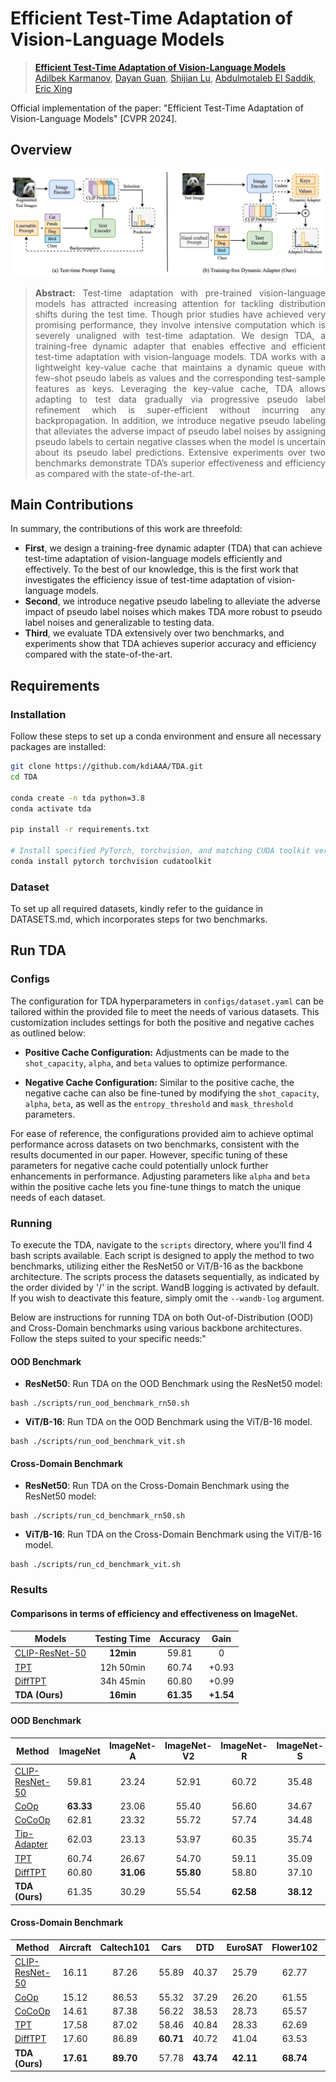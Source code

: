 # Efficient Test-Time Adaptation of Vision-Language Models
> [**Efficient Test-Time Adaptation of Vision-Language Models**]()<br>
> [Adilbek Karmanov](https://scholar.google.com/citations?user=R7GNWu0AAAAJ&hl=en), [Dayan Guan](https://dayan-guan.github.io/), [Shijian Lu](https://scholar.google.com/citations?hl=en&user=uYmK-A0AAAAJ&view=en), [Abdulmotaleb El Saddik](https://scholar.google.ca/citations?user=VcOjgngAAAAJ&hl=en), [Eric Xing](https://scholar.google.com/citations?user=5pKTRxEAAAAJ&hl=en)

Official implementation of the paper: "Efficient Test-Time Adaptation of Vision-Language Models" [CVPR 2024].

## Overview
![abstract figure](docs/main_figure.png)
> **<p align="justify"> Abstract:** Test-time adaptation with pre-trained vision-language models has attracted increasing attention for tackling distribution shifts during the test time. Though prior studies have achieved very promising performance, they involve intensive computation which is severely unaligned with test-time adaptation. We design TDA, a training-free dynamic adapter that enables effective and efficient test-time adaptation with vision-language models. TDA works with a lightweight key-value cache that maintains a dynamic queue with few-shot pseudo labels as values and the corresponding test-sample features as keys. Leveraging the key-value cache, TDA allows adapting to test data gradually via progressive pseudo label refinement which is super-efficient without incurring any backpropagation. In addition, we introduce negative pseudo labeling that alleviates the adverse impact of pseudo label noises by assigning pseudo labels to certain negative classes when the model is uncertain about its pseudo label predictions. Extensive experiments over two benchmarks demonstrate TDA’s superior effectiveness and efficiency as compared with the state-of-the-art.

## Main Contributions
In summary, the contributions of this work are threefold: </br>

* **First**, we design a training-free dynamic adapter (TDA) that can achieve test-time adaptation of vision-language models efficiently and effectively. To the best of our knowledge, this is the first work that investigates the efficiency issue of test-time adaptation of vision-language models. </br>
* **Second**, we introduce negative pseudo labeling to alleviate the adverse impact of pseudo label noises which makes TDA more robust to pseudo label noises and generalizable to testing data. </br>
* **Third**, we evaluate TDA extensively over two benchmarks, and experiments show that TDA achieves superior accuracy and efficiency compared with the state-of-the-art. </br>

## Requirements 
### Installation
Follow these steps to set up a conda environment and ensure all necessary packages are installed:

```bash
git clone https://github.com/kdiAAA/TDA.git
cd TDA

conda create -n tda python=3.8
conda activate tda

pip install -r requirements.txt

# Install specified PyTorch, torchvision, and matching CUDA toolkit versions
conda install pytorch torchvision cudatoolkit
```

### Dataset
To set up all required datasets, kindly refer to the guidance in DATASETS.md, which incorporates steps for two benchmarks.

## Run TDA
### Configs
The configuration for TDA hyperparameters in `configs/dataset.yaml` can be tailored within the provided file to meet the needs of various datasets. This customization includes settings for both the positive and negative caches as outlined below:
* **Positive Cache Configuration:** Adjustments can be made to the `shot_capacity`, `alpha`, and `beta` values to optimize performance.

* **Negative Cache Configuration:** Similar to the positive cache, the negative cache can also be fine-tuned by modifying the `shot_capacity`, `alpha`, `beta`, as well as the `entropy_threshold` and `mask_threshold` parameters.

For ease of reference, the configurations provided aim to achieve optimal performance across datasets on two benchmarks, consistent with the results documented in our paper. However, specific tuning of these parameters for negative cache could potentially unlock further enhancements in performance. Adjusting parameters like `alpha` and `beta` within the positive cache lets you fine-tune things to match the unique needs of each dataset.

### Running
To execute the TDA, navigate to the `scripts` directory, where you'll find 4 bash scripts available. Each script is designed to apply the method to two benchmarks, utilizing either the ResNet50 or ViT/B-16 as the backbone architecture. The scripts process the datasets sequentially, as indicated by the order divided by '/' in the script. WandB logging is activated by default. If you wish to deactivate this feature, simply omit the `--wandb-log` argument. 

Below are instructions for running TDA on both Out-of-Distribution (OOD) and Cross-Domain benchmarks using various backbone architectures. Follow the steps suited to your specific needs:"

#### OOD Benchmark
* **ResNet50**: Run TDA on the OOD Benchmark using the ResNet50 model:
```
bash ./scripts/run_ood_benchmark_rn50.sh 
```
* **ViT/B-16**: Run TDA on the OOD Benchmark using the ViT/B-16 model.
```
bash ./scripts/run_ood_benchmark_vit.sh 
```

#### Cross-Domain Benchmark
* **ResNet50**: Run TDA on the Cross-Domain Benchmark using the ResNet50 model:
```
bash ./scripts/run_cd_benchmark_rn50.sh 
```
* **ViT/B-16**: Run TDA on the Cross-Domain Benchmark using the ViT/B-16 model.
```
bash ./scripts/run_cd_benchmark_vit.sh 
```


### Results
#### Comparisons in terms of efficiency and effectiveness on ImageNet. 
| Models          | Testing Time | Accuracy | Gain   |
|-----------------|:------------:|:--------:|:------:|
| [CLIP-ResNet-50](https://arxiv.org/abs/2103.00020)  | **12min**    | 59.81    | 0      |
| [TPT](https://arxiv.org/abs/2209.07511)            | 12h 50min    | 60.74    | +0.93  |
| [DiffTPT](https://arxiv.org/abs/2308.06038)         | 34h 45min    | 60.80    | +0.99  |
| **TDA (Ours)**  | **16min**    | **61.35**|**+1.54**|

#### OOD Benchmark
| Method            | ImageNet | ImageNet-A | ImageNet-V2 | ImageNet-R | ImageNet-S | Average | OOD Average |
|-------------------|:--------:|:----------:|:-----------:|:----------:|:----------:|:-------:|:-----------:|
| [CLIP-ResNet-50](https://arxiv.org/abs/2103.00020)    | 59.81    | 23.24      | 52.91       | 60.72      | 35.48      | 46.43   | 43.09       |
| [CoOp](https://arxiv.org/abs/2109.01134)              | **63.33**| 23.06      | 55.40       | 56.60      | 34.67      | 46.61   | 42.43       |
| [CoCoOp](https://arxiv.org/abs/2203.05557)            | 62.81    | 23.32      | 55.72       | 57.74      | 34.48      | 46.81   | 42.82       |
| [Tip-Adapter](https://arxiv.org/abs/2111.03930)       | 62.03    | 23.13      | 53.97       | 60.35      | 35.74      | 47.04   | 43.30       |
| [TPT](https://arxiv.org/abs/2209.07511)               | 60.74    | 26.67      | 54.70       | 59.11      | 35.09      | 47.26   | 43.89       |
| [DiffTPT](https://arxiv.org/abs/2308.06038)            | 60.80    | **31.06**  | **55.80**   | 58.80      | 37.10      | 48.71   | 45.69       |
| **TDA (Ours)**    | 61.35    | 30.29      | 55.54       | **62.58**  | **38.12**  | **49.58** | **46.63**  |

#### Cross-Domain Benchmark
| Method           | Aircraft | Caltech101 | Cars  | DTD   | EuroSAT | Flower102 | Food101 | Pets  | SUN397 | UCF101 | Average |
|-----------------------|:-------:|:----------:|:-----:|:-----:|:-------:|:---------:|:-------:|:-----:|:------:|:------:|:-------:|
| [CLIP-ResNet-50](https://arxiv.org/abs/2103.00020)        | 16.11    | 87.26      | 55.89 | 40.37 | 25.79   | 62.77     | 74.82   | 82.97 | 60.85  | 59.48  | 56.63   |
| [CoOp](https://arxiv.org/abs/2109.01134)                  | 15.12    | 86.53      | 55.32 | 37.29 | 26.20   | 61.55     | 75.59   | 87.00 | 58.15  | 59.05  | 56.18   |
| [CoCoOp](https://arxiv.org/abs/2203.05557)                | 14.61    | 87.38      | 56.22 | 38.53 | 28.73   | 65.57     | 76.20   | **88.39** | 59.61  | 57.10  | 57.23   |
| [TPT](https://arxiv.org/abs/2209.07511)                   | 17.58    | 87.02      | 58.46 | 40.84 | 28.33   | 62.69     | 74.88   | 84.49 | 61.46  | 60.82  | 57.66   |
| [DiffTPT](https://arxiv.org/abs/2308.06038)               | 17.60    | 86.89      | **60.71** | 40.72 | 41.04   | 63.53     | **79.21**   | 83.40 | **62.72**  | 62.67  | 59.85   |
| **TDA (Ours)**                                            | **17.61**| **89.70**  | 57.78 | **43.74** | **42.11** | **68.74** | 77.75   | 86.18 | 62.53  | **64.18** | **61.03**  | 
